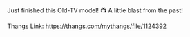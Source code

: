 Just finished this Old-TV model! 📺 A little blast from the past!

Thangs Link: https://thangs.com/mythangs/file/1124392
